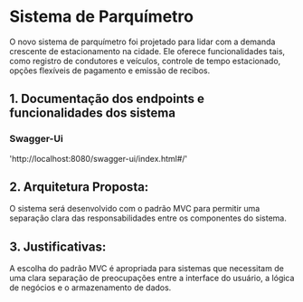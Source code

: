# Sistema de Parquímetro
O novo sistema de parquímetro foi projetado para lidar com a demanda crescente de estacionamento na cidade. 
Ele oferece funcionalidades tais, como registro de condutores e veículos, controle de tempo estacionado, opções flexíveis de pagamento e emissão de recibos.

## 1. Documentação dos endpoints e funcionalidades dos sistema
### Swagger-Ui
'http://localhost:8080/swagger-ui/index.html#/'

## 2. Arquitetura Proposta:
O sistema será desenvolvido com o padrão MVC para permitir uma separação clara das responsabilidades entre os componentes do sistema.

## 3. Justificativas:
A escolha do padrão MVC é apropriada para sistemas que necessitam de uma clara separação de preocupações entre a interface do usuário, a lógica de negócios e o armazenamento de dados.